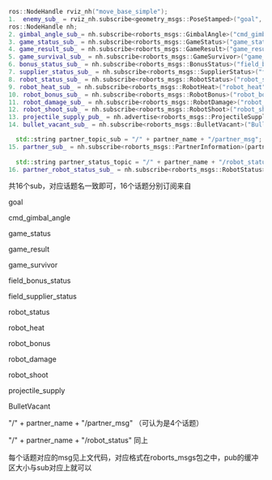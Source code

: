 ```c++
ros::NodeHandle rviz_nh("move_base_simple");   
1.  enemy_sub_ = rviz_nh.subscribe<geometry_msgs::PoseStamped>("goal", 1, &Blackboard::GoalCallback, this);
ros::NodeHandle nh;
2. gimbal_angle_sub_= nh.subscribe<roborts_msgs::GimbalAngle>("cmd_gimbal_angle",100 , &Blackboard::GimbalCallback, this);  /****************/
3. game_status_sub_ = nh.subscribe<roborts_msgs::GameStatus>("game_status",30 , &Blackboard::GameStatusCallback, this);
4. game_result_sub_ = nh.subscribe<roborts_msgs::GameResult>("game_result",30 , &Blackboard::GameResultCallback, this);
5. game_survival_sub_ = nh.subscribe<roborts_msgs::GameSurvivor>("game_survivor",30 , &Blackboard::GameSurvivorCallback, this);
6. bonus_status_sub_ = nh.subscribe<roborts_msgs::BonusStatus>("field_bonus_status",30 , &Blackboard::BonusStatusCallback, this);
7. supplier_status_sub_ = nh.subscribe<roborts_msgs::SupplierStatus>("field_supplier_status",30 , &Blackboard::SupplierStatusCallback, this);
8. robot_status_sub_ = nh.subscribe<roborts_msgs::RobotStatus>("robot_status",30 , &Blackboard::RobotStatusCallback, this);
9. robot_heat_sub_ = nh.subscribe<roborts_msgs::RobotHeat>("robot_heat",30 , &Blackboard::RobotHeatCallback, this);
10. robot_bonus_sub_ = nh.subscribe<roborts_msgs::RobotBonus>("robot_bonus",30 , &Blackboard::RobotBonusCallback, this);
11. robot_damage_sub_ = nh.subscribe<roborts_msgs::RobotDamage>("robot_damage",30 , &Blackboard::RobotDamageCallback, this);
12. robot_shoot_sub_ = nh.subscribe<roborts_msgs::RobotShoot>("robot_shoot",30 , &Blackboard::RobotShootCallback, this);
13. projectile_supply_pub_ = nh.advertise<roborts_msgs::ProjectileSupply>("projectile_supply", 1);
14. bullet_vacant_sub_ = nh.subscribe<roborts_msgs::BulletVacant>("BulletVacant",30 , &Blackboard::BulletVacantCallback, this);

  std::string partner_topic_sub = "/" + partner_name + "/partner_msg";
15. partner_sub_ = nh.subscribe<roborts_msgs::PartnerInformation>(partner_topic_sub, 1, &Blackboard::PartnerCallback, this);
   
  std::string partner_status_topic = "/" + partner_name + "/robot_status";
16. partner_robot_status_sub_ = nh.subscribe<roborts_msgs::RobotStatus>(partner_status_topic, 30, &Blackboard::PartnerRobotStatusCallback, this);


```

共16个sub，对应话题名一致即可，16个话题分别订阅来自

goal 

cmd_gimbal_angle

game_status

game_result

game_survivor

field_bonus_status

field_supplier_status

robot_status

robot_heat

robot_bonus

robot_damage

robot_shoot

projectile_supply

BulletVacant

"/" + partner_name + "/partner_msg" （可认为是4个话题）

"/" + partner_name + "/robot_status" 同上

每个话题对应的msg见上文代码，对应格式在roborts_msgs包之中，pub的缓冲区大小与sub对应上就可以